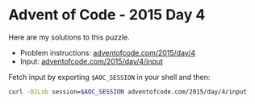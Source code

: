 # Advent of Code - 2015 Day 4
Here are my solutions to this puzzle.

* Problem instructions: [adventofcode.com/2015/day/4](https://adventofcode.com/2015/day/4)
* Input: [adventofcode.com/2015/day/4/input](https://adventofcode.com/2015/day/4/input)

Fetch input by exporting `$AOC_SESSION` in your shell and then:
```bash
curl -OJLsb session=$AOC_SESSION adventofcode.com/2015/day/4/input
```
